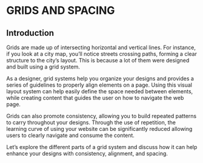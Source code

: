# GRIDS AND SPACING

## Introduction

Grids are made up of intersecting horizontal and vertical lines. For instance, if you look at a city map, you’ll notice streets crossing paths, forming a clear structure to the city’s layout. This is because a lot of them were designed and built using a grid system.

As a designer, grid systems help you organize your designs and provides a series of guidelines to properly align elements on a page. Using this visual layout system can help easily define the space needed between elements, while creating content that guides the user on how to navigate the web page.

Grids can also promote consistency, allowing you to build repeated patterns to carry throughout your designs. Through the use of repetition, the learning curve of using your website can be significantly reduced allowing users to clearly navigate and consume the content.

Let’s explore the different parts of a grid system and discuss how it can help enhance your designs with consistency, alignment, and spacing.
